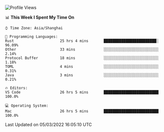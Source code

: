<!--START_SECTION:waka-->
![Profile Views](http://img.shields.io/badge/Profile%20Views-11-blue)

📊 **This Week I Spent My Time On** 

```text
⌚︎ Time Zone: Asia/Shanghai

💬 Programming Languages: 
Rust                     25 hrs 4 mins       ████████████████████████░   96.09% 
Other                    33 mins             ░░░░░░░░░░░░░░░░░░░░░░░░░   2.14% 
Protocol Buffer          18 mins             ░░░░░░░░░░░░░░░░░░░░░░░░░   1.18% 
TOML                     4 mins              ░░░░░░░░░░░░░░░░░░░░░░░░░   0.31% 
Java                     3 mins              ░░░░░░░░░░░░░░░░░░░░░░░░░   0.21%

🔥 Editors: 
VS Code                  26 hrs 5 mins       █████████████████████████   100.0%

💻 Operating System: 
Mac                      26 hrs 5 mins       █████████████████████████   100.0%

```


 Last Updated on 05/03/2022 16:05:10 UTC
<!--END_SECTION:waka-->
